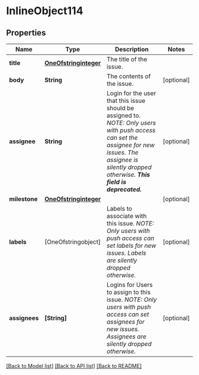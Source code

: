# InlineObject114

## Properties
Name | Type | Description | Notes
------------ | ------------- | ------------- | -------------
**title** | [**OneOfstringinteger**](OneOfstringinteger.md) | The title of the issue. | 
**body** | **String** | The contents of the issue. | [optional] 
**assignee** | **String** | Login for the user that this issue should be assigned to. _NOTE: Only users with push access can set the assignee for new issues. The assignee is silently dropped otherwise. **This field is deprecated.**_ | [optional] 
**milestone** | [**OneOfstringinteger**](OneOfstringinteger.md) |  | [optional] 
**labels** | [OneOfstringobject] | Labels to associate with this issue. _NOTE: Only users with push access can set labels for new issues. Labels are silently dropped otherwise._ | [optional] 
**assignees** | **[String]** | Logins for Users to assign to this issue. _NOTE: Only users with push access can set assignees for new issues. Assignees are silently dropped otherwise._ | [optional] 

[[Back to Model list]](../README.md#documentation-for-models) [[Back to API list]](../README.md#documentation-for-api-endpoints) [[Back to README]](../README.md)


